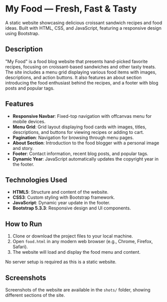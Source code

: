# My Food — Fresh, Fast & Tasty

A static website showcasing delicious croissant sandwich recipes and food ideas. Built with HTML, CSS, and JavaScript, featuring a responsive design using Bootstrap.

## Description

"My Food" is a food blog website that presents hand-picked favorite recipes, focusing on croissant-based sandwiches and other tasty treats. The site includes a menu grid displaying various food items with images, descriptions, and action buttons. It also features an about section introducing the food enthusiast behind the recipes, and a footer with blog posts and popular tags.

## Features

- **Responsive Navbar**: Fixed-top navigation with offcanvas menu for mobile devices.
- **Menu Grid**: Grid layout displaying food cards with images, titles, descriptions, and buttons for viewing recipes or adding to cart.
- **Pagination**: Navigation for browsing through menu pages.
- **About Section**: Introduction to the food blogger with a personal image and story.
- **Footer**: Contact information, recent blog posts, and popular tags.
- **Dynamic Year**: JavaScript automatically updates the copyright year in the footer.

## Technologies Used

- **HTML5**: Structure and content of the website.
- **CSS3**: Custom styling with Bootstrap framework.
- **JavaScript**: Dynamic year update in the footer.
- **Bootstrap 5.3.3**: Responsive design and UI components.

## How to Run

1. Clone or download the project files to your local machine.
2. Open `food.html` in any modern web browser (e.g., Chrome, Firefox, Safari).
3. The website will load and display the food menu and content.

No server setup is required as this is a static website.

## Screenshots

Screenshots of the website are available in the `shots/` folder, showing different sections of the site.


